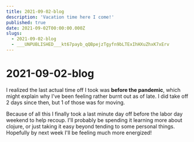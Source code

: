 ```yaml
---
title: 2021-09-02-blog
description: 'Vacation time here I come!'
published: true
date: 2021-09-02T00:00:00.000Z
slugs:
  - 2021-09-02-blog
  - ___UNPUBLISHED___kt67payb_qQBpejzTgyfn9bLTExIhHXuZhxK7xErv
---
```


# 2021-09-02-blog

I realized the last actual time off I took was **before the pandemic**, which might
explain why I've been feeling rather burnt out as of late. I did take off 2 days
since then, but 1 of those was for moving.

Because of all this I finally took a last minute day off before the labor day weekend to help
recoup. I'll probably be spending it learning more about clojure, or just taking it easy beyond
tending to some personal things. Hopefully by next week I'll be feeling much
more energized!

